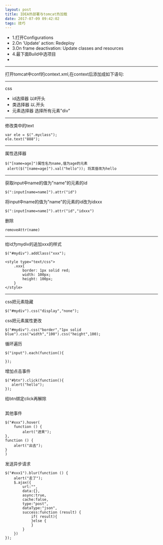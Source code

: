 ```yaml
---
layout: post
title: IDEA热部署与tomcat热加载
date: 2017-07-09 09:42:02
tags: 技巧
---
```

- 1.打开Configurations
- 2.On 'Update' action: Redeploy
- 3.On frame deactivation: Update classes and resources
- 4.最下面Build中选项目
- 

---
打开tomcat中conf的context.xml,在context后添加成如下语句:
<Context reloadable="true">

---
css
- id选择器 以#开头
- 类选择器 以.开头
- 元素选择器 选择所有元素"div"
---
修改类中的text
```
var ele = $(".myclass");
ele.text("888");

```
---
属性选择器
```
$("[name=age]")属性名为name,值为age的元素
 alert($("[name=age]").val("hello")); 将其值改为hello
```
---
获取input中name的值为"name"的元素的id
```
$(":input[name=name]").attr("id")
```
将input中name的值为"name"的元素的id改为idxxx
```
$(":input[name=name]").attr("id","idxxx")
```
删除
```
removeAttr(name)
```
---
给id为mydiv的追加xxx的样式
```
$("#mydiv").addClass("xxx");

<style type="text/css">
    .xxx{
        border: 1px solid red;
        width: 100px;
        height: 100px;
    }
</style>
```
---
css把元素隐藏
```
$("#mydiv").css("display","none");
```
css把元素属性更改
```
$("#mydiv").css("border","1px solid blue").css("width","100").css("height",100);
```
循环遍历
```
$("input").each(function(){
    
});
```
增加点击事件
```
$("#btn").click(function(){
   alert("hello"); 
});
```
给btn绑定click再解除
```

```

其他事件
```
$("#xxx").hover(
    function () {
        alert("进来");
},
function () {
    alert("出去");
}
)
```
发送异步请求
```
$("#xxx1").blur(function () {
    alert("走了");
    $.ajax({
        url:"",
        data:{},
        async:true,
        cache:false,
        type:"post",
        dataType:"json",
        success:function (result) {
            if( result){
            }else {
            }
        }
    })
});
```
